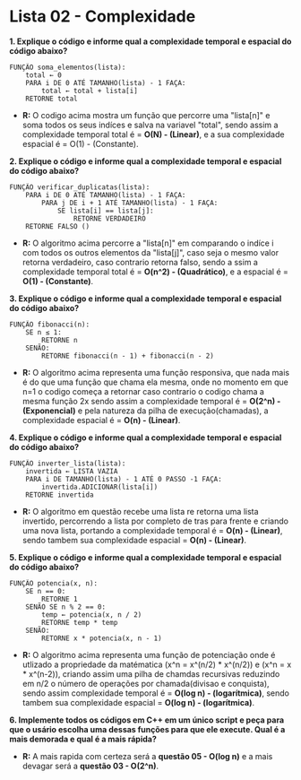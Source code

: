# Lista 02 - Complexidade

**1. Explique o código e informe qual a complexidade temporal e espacial do código abaixo?**

```
FUNÇÃO soma_elementos(lista):
    total ← 0 
    PARA i DE 0 ATÉ TAMANHO(lista) - 1 FAÇA:
        total ← total + lista[i] 
    RETORNE total 
```
- **R:** O codigo acima mostra um função que percorre uma "lista[n]" e soma todos os seus indíces e salva na variavel "total", sendo assim a complexidade temporal total é = **O(N) - (Linear)**, e a sua complexidade espacial é = O(1) - (Constante).


  
**2. Explique o código e informe qual a complexidade temporal e espacial do código abaixo?**

```
FUNÇÃO verificar_duplicatas(lista): 
    PARA i DE 0 ATÉ TAMANHO(lista) - 1 FAÇA: 
        PARA j DE i + 1 ATÉ TAMANHO(lista) - 1 FAÇA: 
            SE lista[i] == lista[j]: 
                RETORNE VERDADEIRO 
    RETORNE FALSO ()
```
- **R:** O algoritmo acima percorre a "lista[n]" em comparando o indíce i com todos os outros elementos da  "lista[j]", caso seja o mesmo valor retorna verdadeiro, caso contrario retorna falso, sendo a ssim a complexidade temporal total é = **O(n^2) - (Quadrático)**, e a espacial é = **O(1) - (Constante)**.

**3. Explique o código e informe qual a complexidade temporal e espacial do código abaixo?**

```
FUNÇÃO fibonacci(n): 
    SE n ≤ 1: 
        RETORNE n 
    SENÃO: 
        RETORNE fibonacci(n - 1) + fibonacci(n - 2) 
```
- **R:** O algoritmo acima representa uma função responsiva, que nada mais é do que uma função que chama ela mesma, onde no momento em que n=1 o codigo começa a retornar caso contrario o codigo chama a mesma função 2x sendo assim a complexidade temporal é = **O(2^n) - (Exponencial)** e pela natureza da pilha de execução(chamadas), a complexidade espacial é = **O(n) - (Linear)**.

**4. Explique o código e informe qual a complexidade temporal e espacial do código abaixo?**

```
FUNÇÃO inverter_lista(lista): 
    invertida ← LISTA VAZIA 
    PARA i DE TAMANHO(lista) - 1 ATÉ 0 PASSO -1 FAÇA: 
        invertida.ADICIONAR(lista[i]) 
    RETORNE invertida 
```
- **R:** O algoritmo em questão recebe uma lista re retorna uma lista invertido, percorrendo a lista por completo de tras para frente e criando uma nova lista, portando a complexidade temporal é = **O(n) - (Linear)**, sendo tambem sua complexidade espacial = **O(n) - (Linear)**.

**5. Explique o código e informe qual a complexidade temporal e espacial do código abaixo?**

```
FUNÇÃO potencia(x, n): 
    SE n == 0: 
        RETORNE 1 
    SENÃO SE n % 2 == 0: 
        temp ← potencia(x, n / 2) 
        RETORNE temp * temp 
    SENÃO: 
        RETORNE x * potencia(x, n - 1) 
```
- **R:**  O algoritmo acima representa uma função de potenciação onde é utlizado a propriedade da matématica (x^n = x^(n/2) * x^(n/2)) e (x^n = x * x^(n-2)), criando assim uma pilha de chamdas recursivas reduzindo em n/2 o número de operações por chamada(divisao e conquista), sendo assim complexidade temporal é = **O(log n) - (logarítmica)**, sendo tambem sua complexidade espacial = **O(log n) - (logarítmica)**.


**6. Implemente todos os códigos em C++ em um único script e peça para que o usário 
escolha uma dessas funções para que ele execute. Qual é a mais demorada e qual é a mais 
rápida?**

- **R:**  A mais rapida com certeza será a **questão 05 - O(log n)** e a mais devagar será a **questão 03 - O(2^n)**.
